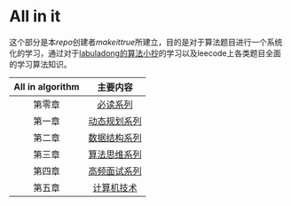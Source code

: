 <style>
table {
margin: auto;
}
</style>
# All in it

这个部分是本*repo*创建者*makeittrue*所建立，目的是对于算法题目进行一个系统化的学习，通过对于[labuladong的算法小抄](https://labuladong.gitbook.io/algo/)的学习以及leecode上各类题目全面的学习算法知识。

  All in algorithm| 主要内容
 :-: | :-: 
 第零章|[必读系列](No.0_必读系列/No.0_必读系列.md)
 第一章|[动态规划系列](No.1_动态规划系列/No.1_动态规划系列.md)
 第二章|[数据结构系列](No.2_数据结构系列/No.2_数据结构系列.md)
 第三章|[算法思维系列](No.3_算法思维系列/No.3_算法思维系列.md)
 第四章|[高频面试系列](No.4_高频面试系列/No.4_高频面试系列.md)
 第五章|[计算机技术](No.5_计算机技术/No.5_计算机技术.md)

